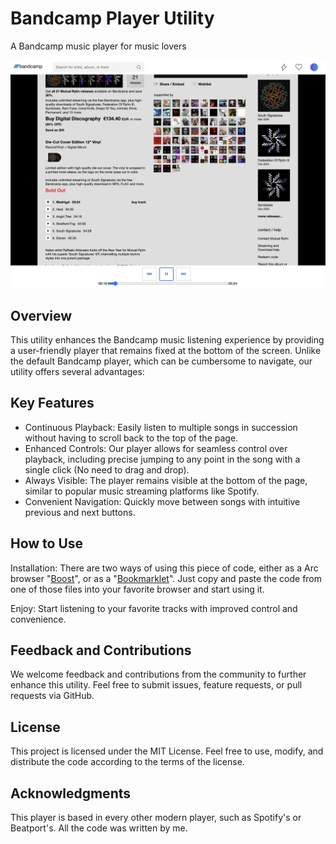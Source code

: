# Bandcamp Player Utility
A Bandcamp music player for music lovers

![Screenshot](images/screenshot.png)

## Overview
This utility enhances the Bandcamp music listening experience by providing a user-friendly player that remains fixed at the bottom of the screen. Unlike the default Bandcamp player, which can be cumbersome to navigate, our utility offers several advantages:

## Key Features
- Continuous Playback: Easily listen to multiple songs in succession without having to scroll back to the top of the page.
- Enhanced Controls: Our player allows for seamless control over playback, including precise jumping to any point in the song with a single click (No need to drag and drop).
- Always Visible: The player remains visible at the bottom of the page, similar to popular music streaming platforms like Spotify.
- Convenient Navigation: Quickly move between songs with intuitive previous and next buttons.

## How to Use

Installation: There are two ways of using this piece of code, either as a Arc browser "[Boost](https://arcboosts.com/boosts)", or as a "[Bookmarklet](https://www.freecodecamp.org/news/what-are-bookmarklets/)". Just copy and paste the code from one of those files into your favorite browser and start using it.

Enjoy: Start listening to your favorite tracks with improved control and convenience.

## Feedback and Contributions
We welcome feedback and contributions from the community to further enhance this utility. Feel free to submit issues, feature requests, or pull requests via GitHub.

## License
This project is licensed under the MIT License. Feel free to use, modify, and distribute the code according to the terms of the license.

## Acknowledgments
This player is based in every other modern player, such as Spotify's or Beatport's. All the code was written by me.
